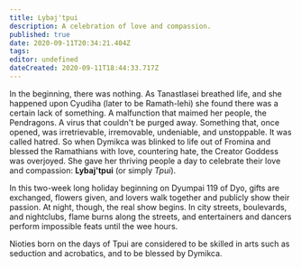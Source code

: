 ```yaml
---
title: Lybaj'tpui
description: A celebration of love and compassion.
published: true
date: 2020-09-11T20:34:21.404Z
tags: 
editor: undefined
dateCreated: 2020-09-11T18:44:33.717Z
---
```


In the beginning, there was nothing. As Tanastlasei breathed life, and she happened upon Cyudiha (later to be Ramath-lehi) she found there was a certain lack of something. A malfunction that maimed her people, the Pendragons. A virus that couldn't be purged away. Something that, once opened, was irretrievable, irremovable, undeniable, and unstoppable. It was called hatred. So when Dymikca was blinked to life out of Fromina and blessed the Ramathians with love, countering hate, the Creator Goddess was overjoyed. She gave her thriving people a day to celebrate their love and compassion: **Lybaj'tpui** (or simply *Tpui*).

In this two-week long holiday beginning on Dyumpai 119 of Dyo, gifts are exchanged, flowers given, and lovers walk together and publicly show their passion. At night, though, the real show begins. In city streets, boulevards, and nightclubs, flame burns along the streets, and entertainers and dancers perform impossible feats until the wee hours.

Nioties born on the days of Tpui are considered to be skilled in arts such as seduction and acrobatics, and to be blessed by Dymikca.
